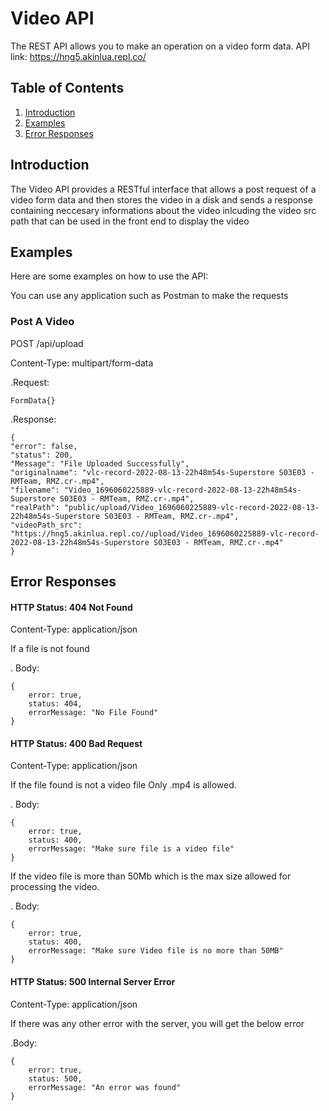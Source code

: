 # Video API

The REST API allows you to make an operation on a video form data. API link: https://hng5.akinlua.repl.co/

## Table of Contents

1. [Introduction](#introduction)
2. [Examples](#examples)
3. [Error Responses](#error-responses)


## Introduction

The Video API provides a RESTful interface that allows a post request of a video form data and then stores the video in a disk and sends a response containing neccesary informations about the video inlcuding the video src path that can be used in the front end to display the video

## Examples
Here are some examples on how to use the API:

You can use any application such as Postman to make the requests

### Post A Video

POST /api/upload

Content-Type: multipart/form-data

.Request:

    FormData{}

.Response:

    {
    "error": false,
    "status": 200,
    "Message": "File Uploaded Successfully",
    "originalname": "vlc-record-2022-08-13-22h48m54s-Superstore S03E03 - RMTeam, RMZ.cr-.mp4",
    "filename": "Video_1696060225889-vlc-record-2022-08-13-22h48m54s-Superstore S03E03 - RMTeam, RMZ.cr-.mp4",
    "realPath": "public/upload/Video_1696060225889-vlc-record-2022-08-13-22h48m54s-Superstore S03E03 - RMTeam, RMZ.cr-.mp4",
    "videoPath_src": "https://hng5.akinlua.repl.co//upload/Video_1696060225889-vlc-record-2022-08-13-22h48m54s-Superstore S03E03 - RMTeam, RMZ.cr-.mp4"
    }

## Error Responses

#### HTTP Status: 404 Not Found
Content-Type: application/json

If a file is not found

. Body: 

    {
        error: true,
        status: 404,
        errorMessage: "No File Found"
    }

#### HTTP Status: 400 Bad Request
Content-Type: application/json

If the file found is not a video file Only .mp4 is allowed.

. Body: 

    {
        error: true,
        status: 400,
        errorMessage: "Make sure file is a video file"
    }

If the video file is more than 50Mb which is the max size allowed for processing the video.

. Body: 

    {
        error: true,
        status: 400,
        errorMessage: "Make sure Video file is no more than 50MB"
    }

#### HTTP Status: 500 Internal Server Error
Content-Type: application/json

If there was any other error with the server, you will get the below error

.Body:

    {
        error: true,
        status: 500,
        errorMessage: "An error was found"
    }
